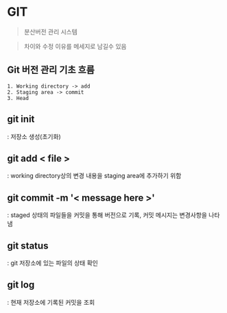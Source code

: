 # GIT
> 분산버전 관리 시스템

> 차이와 수정 이유를 메세지로 남길수 있음

## Git 버전 관리 기초 흐름
```
1. Working directory -> add
2. Staging area -> commit
3. Head
```
## git init
: 저장소 생성(초기화)

## git add < file >
: working directory상의 변경 내용을 staging area에 추가하기 위함

## git commit -m '< message here >'
: staged 상태의 파일들을 커밋을 통해 버전으로 기록, 커밋 메시지는 변경사항을 나타냄

## git status
: git 저장소에 있는 파일의 상태 확인

## git log
: 현재 저장소에 기록된 커밋을 조회